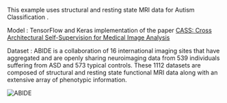 This example uses structural and resting state MRI data for Autism Classification .

Model : TensorFlow and Keras implementation of the paper 
[CASS: Cross Architectural Self-Supervision for Medical Image Analysis](https://arxiv.org/pdf/2206.04170v6.pdf)

Dataset : ABIDE is a collaboration of 16 international imaging sites that have aggregated and are openly sharing neuroimaging data from 539 individuals suffering from ASD and 573 typical controls. These 1112 datasets are composed of structural and resting state functional MRI data along with an extensive array of phenotypic information.

![ABIDE](https://github.com/ushareng/AI_ForAutism-MRI_ImageClassification/assets/34335028/f9952417-1d18-4c2f-aa9b-bbc757104249)





